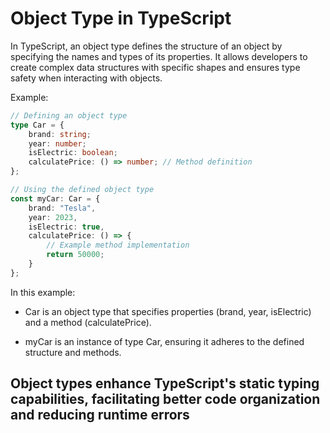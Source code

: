 # Object Type in TypeScript

In TypeScript, an object type defines the structure of an object by specifying the names and types of its properties. It allows developers to create complex data structures with specific shapes and ensures type safety when interacting with objects.

Example:

```typescript
// Defining an object type
type Car = {
    brand: string;
    year: number;
    isElectric: boolean;
    calculatePrice: () => number; // Method definition
};

// Using the defined object type
const myCar: Car = {
    brand: "Tesla",
    year: 2023,
    isElectric: true,
    calculatePrice: () => {
        // Example method implementation
        return 50000;
    }
};
```

In this example:

- Car is an object type that specifies properties (brand, year, isElectric) and a method (calculatePrice).

- myCar is an instance of type Car, ensuring it adheres to the defined structure and methods.

## Object types enhance TypeScript's static typing capabilities, facilitating better code organization and reducing runtime errors
